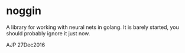 # noggin

A library for working with neural nets in golang. It is barely started, you should probably ignore it just now.

AJP 27Dec2016
